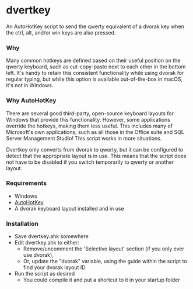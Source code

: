 # dvertkey
An AutoHotKey script to send the qwerty equivalent of a dvorak key when the ctrl, alt, and/or win keys are also pressed.

### Why
Many common hotkeys are defined based on their useful position on the qwerty keyboard, such as cut-copy-paste next to each other in the bottom left. It's handy to retain this consistent functionality while using dvorak for regular typing, but while this option is available out-of-the-box in macOS, it's not in Windows.

### Why AutoHotKey
There are several good third-party, open-source keyboard layouts for Windows that provide this functionality. However, some applications override the hotkeys, making them less useful. This includes many of Microsoft's own applications, such as all those in the Office suite and SQL Server Management Studio! This script works in more situations.

Dvertkey only converts from dvorak to qwerty, but it can be configured to detect that the appropriate layout is in use. This means that the script does not have to be disabled if you switch temporarily to qwerty or another layout.

### Requirements
* Windows
* [AutoHotKey](https://www.autohotkey.com)
* A dvorak keyboard layout installed and in use

### Installation
* Save dvertkey.ahk somewhere
* Edit dvertkey.ahk to either:
  * Remove/uncomment the 'Selective layout' section (if you only ever use dvorak),
  * Or, update the "dvorak" variable, using the guide within the script to find your dvorak layout ID
* Run the script as desired
  * You could compile it and put a shortcut to it in your startup folder
